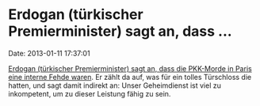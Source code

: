 Erdogan (türkischer Premierminister) sagt an, dass \...
=======================================================

Date: 2013-01-11 17:37:01

[Erdogan (türkischer Premierminister) sagt an, dass die PKK-Morde in
Paris eine interne Fehde
waren](http://www.aljazeera.com/news/europe/2013/01/201311193342643668.html).
Er zählt da auf, was für ein tolles Türschloss die hatten, und sagt
damit indirekt an: Unser Geheimdienst ist viel zu inkompetent, um zu
dieser Leistung fähig zu sein.
